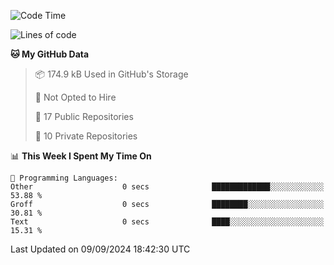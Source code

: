 <!--START_SECTION:waka-->
![Code Time](http://img.shields.io/badge/Code%20Time-1%2C042%20hrs%2057%20mins-blue)

![Lines of code](https://img.shields.io/badge/From%20Hello%20World%20I%27ve%20Written-219.7%20thousand%20lines%20of%20code-blue)

**🐱 My GitHub Data** 

> 📦 174.9 kB Used in GitHub's Storage 
 > 
> 🚫 Not Opted to Hire
 > 
> 📜 17 Public Repositories 
 > 
> 🔑 10 Private Repositories 
 > 
📊 **This Week I Spent My Time On** 

```text
💬 Programming Languages: 
Other                    0 secs              █████████████░░░░░░░░░░░░   53.88 % 
Groff                    0 secs              ████████░░░░░░░░░░░░░░░░░   30.81 % 
Text                     0 secs              ████░░░░░░░░░░░░░░░░░░░░░   15.31 % 
```


 Last Updated on 09/09/2024 18:42:30 UTC
<!--END_SECTION:waka-->
